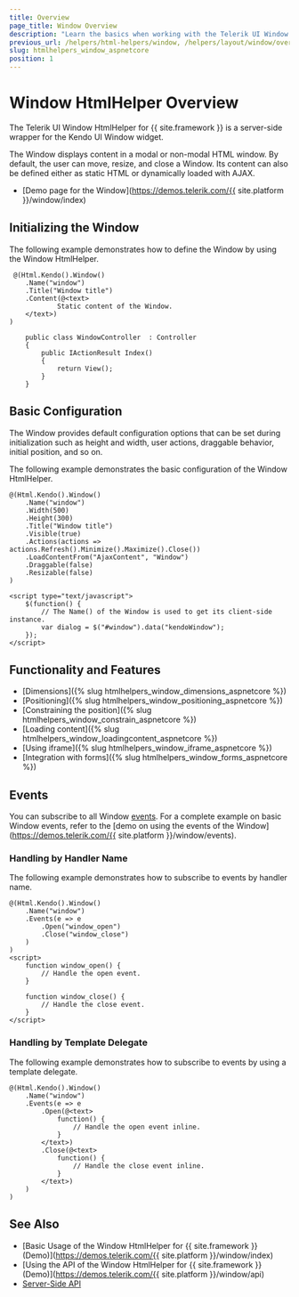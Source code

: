 ```yaml
---
title: Overview
page_title: Window Overview
description: "Learn the basics when working with the Telerik UI Window HtmlHelper for {{ site.framework }}."
previous_url: /helpers/html-helpers/window, /helpers/layout/window/overview
slug: htmlhelpers_window_aspnetcore
position: 1
---
```


# Window HtmlHelper Overview

The Telerik UI Window HtmlHelper for {{ site.framework }} is a server-side wrapper for the Kendo UI Window widget.

The Window displays content in a modal or non-modal HTML window. By default, the user can move, resize, and close a Window. Its content can also be defined either as static HTML or dynamically loaded with AJAX.

* [Demo page for the Window](https://demos.telerik.com/{{ site.platform }}/window/index)

## Initializing the Window

The following example demonstrates how to define the Window by using the Window HtmlHelper.

```Razor
 @(Html.Kendo().Window()
    .Name("window")
    .Title("Window title")
    .Content(@<text>
            Static content of the Window.
    </text>)
)
```
```Controller
    public class WindowController  : Controller
    {
        public IActionResult Index()
        {
            return View();
        }
    }
```

## Basic Configuration

The Window provides default configuration options that can be set during initialization such as height and width, user actions, draggable behavior, initial position, and so on.

The following example demonstrates the basic configuration of the Window HtmlHelper.

    @(Html.Kendo().Window()
        .Name("window")
        .Width(500)
        .Height(300)
        .Title("Window title")
        .Visible(true)
        .Actions(actions => actions.Refresh().Minimize().Maximize().Close())
        .LoadContentFrom("AjaxContent", "Window")
        .Draggable(false)
        .Resizable(false)
    )

    <script type="text/javascript">
        $(function() {
            // The Name() of the Window is used to get its client-side instance.
            var dialog = $("#window").data("kendoWindow");
        });
    </script>

## Functionality and Features

* [Dimensions]({% slug htmlhelpers_window_dimensions_aspnetcore %})
* [Positioning]({% slug htmlhelpers_window_positioning_aspnetcore %})
* [Constraining the position]({% slug htmlhelpers_window_constrain_aspnetcore %})
* [Loading content]({% slug htmlhelpers_window_loadingcontent_aspnetcore %})
* [Using iframe]({% slug htmlhelpers_window_iframe_aspnetcore %})
* [Integration with forms]({% slug htmlhelpers_window_forms_aspnetcore %})

## Events

You can subscribe to all Window [events](/api/Kendo.Mvc.UI.Fluent/WindowEventBuilder). For a complete example on basic Window events, refer to the [demo on using the events of the Window](https://demos.telerik.com/{{ site.platform }}/window/events).

### Handling by Handler Name

The following example demonstrates how to subscribe to events by handler name.

    @(Html.Kendo().Window()
        .Name("window")
        .Events(e => e
            .Open("window_open")
            .Close("window_close")
        )
    )
    <script>
        function window_open() {
            // Handle the open event.
        }

        function window_close() {
            // Handle the close event.
        }
    </script>


### Handling by Template Delegate

The following example demonstrates how to subscribe to events by using a template delegate.

    @(Html.Kendo().Window()
        .Name("window")
        .Events(e => e
            .Open(@<text>
                function() {
                    // Handle the open event inline.
                }
            </text>)
            .Close(@<text>
                function() {
                    // Handle the close event inline.
                }
            </text>)
        )
    )

## See Also

* [Basic Usage of the Window HtmlHelper for {{ site.framework }} (Demo)](https://demos.telerik.com/{{ site.platform }}/window/index)
* [Using the API of the Window HtmlHelper for {{ site.framework }} (Demo)](https://demos.telerik.com/{{ site.platform }}/window/api)
* [Server-Side API](/api/window)
